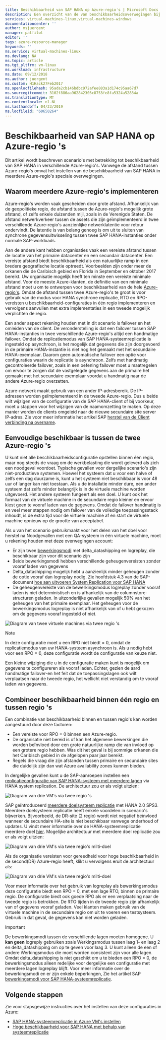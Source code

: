 ```yaml
---
title: Beschikbaarheid van SAP HANA op Azure-regio's | Microsoft Docs
description: Een overzicht van de van beschikbaarheidsoverwegingen bij het uitvoeren van SAP HANA op Azure Virtual machines in meerdere Azure-regio's.
services: virtual-machines-linux,virtual-machines-windows
documentationcenter: ''
author: msjuergent
manager: patfilot
editor: ''
tags: azure-resource-manager
keywords: ''
ms.service: virtual-machines-linux
ms.devlang: NA
ms.topic: article
ms.tgt_pltfrm: vm-linux
ms.workload: infrastructure
ms.date: 09/12/2018
ms.author: juergent
ms.custom: H1Hack27Feb2017
ms.openlocfilehash: 95ada2cb146bdbc972afee883a1d174c95aa67d7
ms.sourcegitcommit: 3102f886aa962842303c8753fe8fa5324a52834a
ms.translationtype: MT
ms.contentlocale: nl-NL
ms.lasthandoff: 04/23/2019
ms.locfileid: "60650264"
---
```

# <a name="sap-hana-availability-across-azure-regions"></a>Beschikbaarheid van SAP HANA op Azure-regio 's

Dit artikel wordt beschreven scenario's met betrekking tot beschikbaarheid van SAP HANA in verschillende Azure-regio's. Vanwege de afstand tussen Azure-regio's omvat het instellen van de beschikbaarheid van SAP HANA in meerdere Azure-regio's speciale overwegingen.

## <a name="why-deploy-across-multiple-azure-regions"></a>Waarom meerdere Azure-regio's implementeren

Azure-regio's worden vaak gescheiden door grote afstand. Afhankelijk van de geopolitieke regio, de afstand tussen de Azure-regio's mogelijk grote afstand, of zelfs enkele duizenden mijl, zoals in de Verenigde Staten. De afstand netwerkverkeer tussen de assets die zijn geïmplementeerd in twee verschillende Azure-regio's aanzienlijke netwerklatentie voor retour ondervindt. De latentie is van belang genoeg is om uit te sluiten van synchrone gegevensuitwisseling tussen twee SAP HANA-instanties onder normale SAP-workloads. 

Aan de andere kant hebben organisaties vaak een vereiste afstand tussen de locatie van het primaire datacenter en een secundair datacenter. Een vereiste afstand biedt beschikbaarheid als een natuurlijke ramp in een bredere geografische locatie optreedt. Voorbeelden zijn onder meer de orkanen die de Caribisch gebied en Florida in September en oktober 2017 bereikt. Uw organisatie mogelijk heeft ten minste een vereiste minimale afstand. Voor de meeste Azure-klanten, de definitie van een minimale afstand moet u om te ontwerpen voor beschikbaarheid van de hele [Azure-regio's](https://azure.microsoft.com/regions/). Omdat de afstand tussen twee Azure-regio's te groot is voor gebruik van de modus voor HANA synchrone replicatie, RTO en RPO-vereisten u beschikbaarheid-configuraties in één regio implementeren en vervolgens aanvullen met extra implementaties in een tweede mogelijk verplichten de regio.

Een ander aspect rekening houden met in dit scenario is failover en het omleiden van de client. De veronderstelling is dat een failover tussen SAP HANA-instanties in twee verschillende Azure-regio's altijd een handmatige failover. Omdat de replicatiemodus van SAP HANA-systeemreplicatie is ingesteld op asynchroon, is het mogelijk dat gegevens die zijn doorgevoerd in de primaire HANA-instantie is niet nog het gemaakt met het secundaire HANA-exemplaar. Daarom geen automatische failover een optie voor configuraties waarin de replicatie is asynchroon. Zelfs met handmatig gecontroleerde failover, zoals in een oefening failover moet u maatregelen om ervoor te zorgen dat de vastgelegde gegevens aan de primaire het gemaakt met het secundaire exemplaar voordat u handmatig naar de andere Azure-regio overzetten.
 
Azure-netwerk maakt gebruik van een ander IP-adresbereik. De IP-adressen worden geïmplementeerd in de tweede Azure-regio. Dus u beide wilt wijzigen van de configuratie van de SAP HANA-client of bij voorkeur, moet u stappen voor het wijzigen van de naamomzetting te maken. Op deze manier worden de clients omgeleid naar de nieuwe secundaire site server IP-adres. Zie voor meer informatie het artikel SAP [herstel van de Client verbinding na overname](https://help.sap.com/doc/6b94445c94ae495c83a19646e7c3fd56/2.0.02/en-US/c93a723ceedc45da9a66ff47672513d3.html).   

## <a name="simple-availability-between-two-azure-regions"></a>Eenvoudige beschikbaar is tussen de twee Azure-regio 's

U kunt niet alle beschikbaarheidsconfiguratie opstellen binnen één regio, maar nog steeds de vraag om de werkbelasting die wordt geleverd als zich een noodgeval voordoet. Typische gevallen voor dergelijke scenario's zijn niet-productieve systemen. Hoewel het systeem dat u voor een halve of zelfs een dag duurzame is, kunt u het systeem niet beschikbaar is voor 48 uur of langer kan niet toestaan. Als u de installatie minder dure, een ander systeem dat zelfs minder belangrijk is in de virtuele machine worden uitgevoerd. Het andere systeem fungeert als een doel. U kunt ook het formaat van de virtuele machine in de secundaire regio kleiner en ervoor kiest geen te vooraf laden van de gegevens. Omdat de failover handmatig is en veel meer stappen nodig om failover van de volledige toepassingsstack inhoudt, is de extra tijd voor de virtuele machine af en start de virtuele machine opnieuw op de grootte van acceptabel.

Als u van het scenario gebruikmaakt voor het delen van het doel voor herstel na Noodgevallen met een QA-systeem in één virtuele machine, moet u rekening houden met deze overwegingen account:

- Er zijn twee [bewerkingsmodi](https://help.sap.com/viewer/6b94445c94ae495c83a19646e7c3fd56/2.0.02/en-US/627bd11e86c84ec2b9fcdf585d24011c.html) met delta_datashipping en logreplay, die beschikbaar zijn voor dit scenario zijn
- Beide bewerkingsmodi hebben verschillende geheugenvereisten zonder vooraf laden van gegevens
- Delta_datashipping mogelijk hebt u aanzienlijk minder geheugen zonder de optie vooraf dan logreplay nodig. Zie hoofdstuk 4.3 van de SAP-document [hoe aan uitvoeren System Replication voor SAP HANA](https://archive.sap.com/kmuuid2/9049e009-b717-3110-ccbd-e14c277d84a3/How%20to%20Perform%20System%20Replication%20for%20SAP%20HANA.pdf)
- De geheugenvereiste van de bewerkingsmodus logreplay zonder vooraf laden is niet deterministisch en is afhankelijk van de columnstore-structuren geladen. In uitzonderlijke gevallen mogelijk 50% van het geheugen van het primaire exemplaar. Het geheugen voor de bewerkingsmodus logreplay is niet afhankelijk van of u hebt gekozen om de gegevens vooraf ingesteld of niet.


![Diagram van twee virtuele machines via twee regio 's](./media/sap-hana-availability-two-region/two_vm_HSR_async_2regions_nopreload.PNG)

> [!NOTE]
> In deze configuratie moet u een RPO niet biedt = 0, omdat de replicatiemodus van uw HANA-systeem asynchroon is. Als u nodig hebt voor een RPO = 0, deze configuratie wordt de configuratie van keuze niet.

Een kleine wijziging die u in de configuratie maken kunt is mogelijk om gegevens te configureren als vooraf laden. Echter, gezien de aard handmatige failover-en het feit dat de toepassingslagen ook wilt verplaatsen naar de tweede regio, het wellicht niet verstandig om te vooraf laden van gegevens. 

## <a name="combine-availability-within-one-region-and-across-regions"></a>Combineer beschikbaarheid binnen één regio en tussen regio 's 

Een combinatie van beschikbaarheid binnen en tussen regio's kan worden aangestuurd door deze factoren:

- Een vereiste voor RPO = 0 binnen een Azure-regio.
- De organisatie niet bereid is of kan het algemene bewerkingen die worden beïnvloed door een grote natuurlijke ramp die van invloed op een grotere regio hebben. Was dit het geval is bij sommige orkanen die het Caribisch gebied in de afgelopen paar jaar bereikt.
- Regels die vraag die zijn afstanden tussen primaire en secundaire sites die duidelijk zijn dan wat Azure availability zones kunnen bieden.

In dergelijke gevallen kunt u de SAP-aanroepen instellen een [replicatieconfiguratie van SAP HANA-systeem met meerdere lagen](https://help.sap.com/viewer/6b94445c94ae495c83a19646e7c3fd56/2.0.02/en-US/ca6f4c62c45b4c85a109c7faf62881fc.html) via HANA system replication. De architectuur zou er als volgt uitzien:

![Diagram van drie VM's via twee regio 's](./media/sap-hana-availability-two-region/three_vm_HSR_async_2regions_ha_and_dr.PNG)

SAP geïntroduceerd [meerdere doelsysteem replicatie](https://help.sap.com/viewer/42668af650f84f9384a3337bcd373692/2.0.03/en-US/0b2c70836865414a8c65463180d18fec.html) met HANA 2.0 SPS3. Meerdere doelsysteem replicatie heeft enkele voordelen in scenario's bijwerken. Bijvoorbeeld, de DR-site (2 regio) wordt niet negatief beïnvloed wanneer de secundaire HA-site is niet beschikbaar vanwege onderhoud of updates. U vindt meer informatie over de HANA-systeemreplicatie meerdere doel [hier](https://help.sap.com/viewer/6b94445c94ae495c83a19646e7c3fd56/2.0.03/en-US/ba457510958241889a459e606bbcf3d3.html).
Mogelijke architectuur met meerdere doel replicatie zou er als volgt uitzien:

![Diagram van drie VM's via twee regio's milti-doel](./media/sap-hana-availability-two-region/saphanaavailability_hana_system_2region_HA_and_DR_multitarget_3VMs.PNG)

Als de organisatie vereisten voor gereedheid voor hoge beschikbaarheid in de second(DR) Azure-regio heeft, klikt u vervolgens eruit de architectuur als:

![Diagram van drie VM's via twee regio's milti-doel](./media/sap-hana-availability-two-region/saphanaavailability_hana_system_2region_HA_and_DR_multitarget_4VMs.PNG)


Voor meer informatie over het gebruik van logreplay als bewerkingsmodus deze configuratie biedt een RPO = 0, met een lage RTO, binnen de primaire regio. De configuratie biedt ook goede RPO als er een verplaatsing naar de tweede regio is betrokken. De RTO tijden in de tweede regio zijn afhankelijk van of gegevens vooraf geladen. Veel klanten maken gebruik van de virtuele machine in de secundaire regio om uit te voeren een testsysteem. Gebruik in dat geval, de gegevens kan niet worden geladen.

> [!IMPORTANT]
> De bewerkingsmodi tussen de verschillende lagen moeten homogene. U **kan geen** logreply gebruiken zoals Werkingsmodus tussen laag 1- en laag 2 en delta_datashipping om op te geven voor laag 3. U kunt alleen de een of andere Werkingsmodus die moet worden consistent zijn voor alle lagen. Omdat delta_datashipping is niet geschikt om u te bieden een RPO = 0, de bewerkingsmodus alleen redelijke voor dergelijke een configuratie met meerdere lagen logreplay blijft. Voor meer informatie over de bewerkingsmodi en er zijn enkele beperkingen, Zie het artikel SAP [bewerkingsmodi voor SAP HANA-systeemreplicatie](https://help.sap.com/viewer/6b94445c94ae495c83a19646e7c3fd56/2.0.02/en-US/627bd11e86c84ec2b9fcdf585d24011c.html). 

## <a name="next-steps"></a>Volgende stappen

Zie voor stapsgewijze instructies over het instellen van deze configuraties in Azure:

- [SAP HANA-systeemreplicatie in Azure VM's instellen](sap-hana-high-availability.md)
- [Hoge beschikbaarheid voor SAP HANA met behulp van systeemreplicatie](https://blogs.sap.com/2018/01/08/your-sap-on-azure-part-4-high-availability-for-sap-hana-using-system-replication/)

 



 
  

